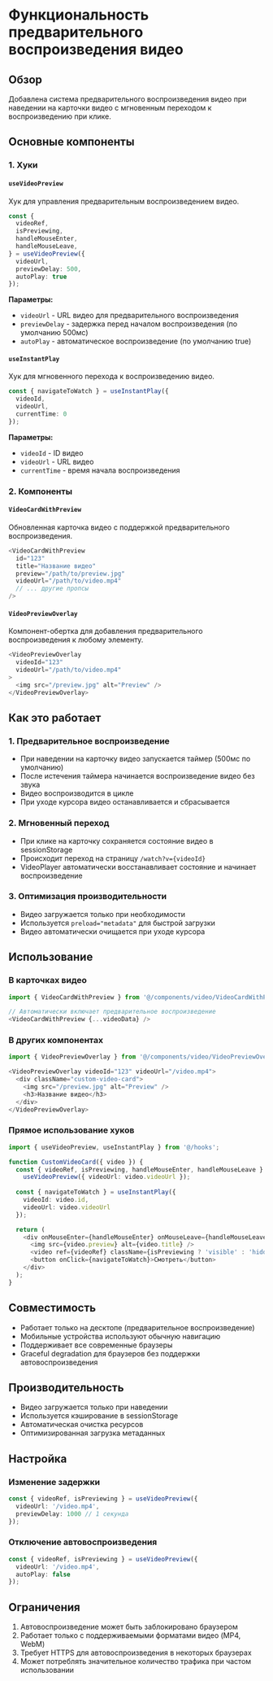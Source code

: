 # Функциональность предварительного воспроизведения видео

## Обзор

Добавлена система предварительного воспроизведения видео при наведении на карточки видео с мгновенным переходом к воспроизведению при клике.

## Основные компоненты

### 1. Хуки

#### `useVideoPreview`
Хук для управления предварительным воспроизведением видео.

```typescript
const {
  videoRef,
  isPreviewing,
  handleMouseEnter,
  handleMouseLeave,
} = useVideoPreview({
  videoUrl,
  previewDelay: 500,
  autoPlay: true
});
```

**Параметры:**
- `videoUrl` - URL видео для предварительного воспроизведения
- `previewDelay` - задержка перед началом воспроизведения (по умолчанию 500мс)
- `autoPlay` - автоматическое воспроизведение (по умолчанию true)

#### `useInstantPlay`
Хук для мгновенного перехода к воспроизведению видео.

```typescript
const { navigateToWatch } = useInstantPlay({
  videoId,
  videoUrl,
  currentTime: 0
});
```

**Параметры:**
- `videoId` - ID видео
- `videoUrl` - URL видео
- `currentTime` - время начала воспроизведения

### 2. Компоненты

#### `VideoCardWithPreview`
Обновленная карточка видео с поддержкой предварительного воспроизведения.

```typescript
<VideoCardWithPreview
  id="123"
  title="Название видео"
  preview="/path/to/preview.jpg"
  videoUrl="/path/to/video.mp4"
  // ... другие пропсы
/>
```

#### `VideoPreviewOverlay`
Компонент-обертка для добавления предварительного воспроизведения к любому элементу.

```typescript
<VideoPreviewOverlay
  videoId="123"
  videoUrl="/path/to/video.mp4"
>
  <img src="/preview.jpg" alt="Preview" />
</VideoPreviewOverlay>
```

## Как это работает

### 1. Предварительное воспроизведение
- При наведении на карточку видео запускается таймер (500мс по умолчанию)
- После истечения таймера начинается воспроизведение видео без звука
- Видео воспроизводится в цикле
- При уходе курсора видео останавливается и сбрасывается

### 2. Мгновенный переход
- При клике на карточку сохраняется состояние видео в sessionStorage
- Происходит переход на страницу `/watch?v={videoId}`
- VideoPlayer автоматически восстанавливает состояние и начинает воспроизведение

### 3. Оптимизация производительности
- Видео загружается только при необходимости
- Используется `preload="metadata"` для быстрой загрузки
- Видео автоматически очищается при уходе курсора

## Использование

### В карточках видео
```typescript
import { VideoCardWithPreview } from '@/components/video/VideoCardWithPreview';

// Автоматически включает предварительное воспроизведение
<VideoCardWithPreview {...videoData} />
```

### В других компонентах
```typescript
import { VideoPreviewOverlay } from '@/components/video/VideoPreviewOverlay';

<VideoPreviewOverlay videoId="123" videoUrl="/video.mp4">
  <div className="custom-video-card">
    <img src="/preview.jpg" alt="Preview" />
    <h3>Название видео</h3>
  </div>
</VideoPreviewOverlay>
```

### Прямое использование хуков
```typescript
import { useVideoPreview, useInstantPlay } from '@/hooks';

function CustomVideoCard({ video }) {
  const { videoRef, isPreviewing, handleMouseEnter, handleMouseLeave } = 
    useVideoPreview({ videoUrl: video.videoUrl });
  
  const { navigateToWatch } = useInstantPlay({
    videoId: video.id,
    videoUrl: video.videoUrl
  });

  return (
    <div onMouseEnter={handleMouseEnter} onMouseLeave={handleMouseLeave}>
      <img src={video.preview} alt={video.title} />
      <video ref={videoRef} className={isPreviewing ? 'visible' : 'hidden'} />
      <button onClick={navigateToWatch}>Смотреть</button>
    </div>
  );
}
```

## Совместимость

- Работает только на десктопе (предварительное воспроизведение)
- Мобильные устройства используют обычную навигацию
- Поддерживает все современные браузеры
- Graceful degradation для браузеров без поддержки автовоспроизведения

## Производительность

- Видео загружается только при наведении
- Используется кэширование в sessionStorage
- Автоматическая очистка ресурсов
- Оптимизированная загрузка метаданных

## Настройка

### Изменение задержки
```typescript
const { videoRef, isPreviewing } = useVideoPreview({
  videoUrl: '/video.mp4',
  previewDelay: 1000 // 1 секунда
});
```

### Отключение автовоспроизведения
```typescript
const { videoRef, isPreviewing } = useVideoPreview({
  videoUrl: '/video.mp4',
  autoPlay: false
});
```

## Ограничения

1. Автовоспроизведение может быть заблокировано браузером
2. Работает только с поддерживаемыми форматами видео (MP4, WebM)
3. Требует HTTPS для автовоспроизведения в некоторых браузерах
4. Может потреблять значительное количество трафика при частом использовании 
